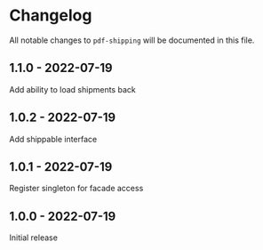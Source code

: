 # Changelog

All notable changes to `pdf-shipping` will be documented in this file.

## 1.1.0 - 2022-07-19

Add ability to load shipments back

## 1.0.2 - 2022-07-19

Add shippable interface

## 1.0.1 - 2022-07-19

Register singleton for facade access

## 1.0.0 - 2022-07-19

Initial release
